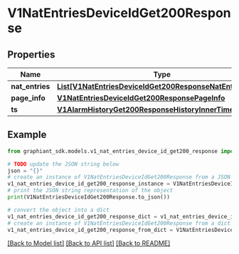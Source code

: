 # V1NatEntriesDeviceIdGet200Response


## Properties

Name | Type | Description | Notes
------------ | ------------- | ------------- | -------------
**nat_entries** | [**List[V1NatEntriesDeviceIdGet200ResponseNatEntriesInner]**](V1NatEntriesDeviceIdGet200ResponseNatEntriesInner.md) |  | [optional] 
**page_info** | [**V1NatEntriesDeviceIdGet200ResponsePageInfo**](V1NatEntriesDeviceIdGet200ResponsePageInfo.md) |  | [optional] 
**ts** | [**V1AlarmHistoryGet200ResponseHistoryInnerTime**](V1AlarmHistoryGet200ResponseHistoryInnerTime.md) |  | [optional] 

## Example

```python
from graphiant_sdk.models.v1_nat_entries_device_id_get200_response import V1NatEntriesDeviceIdGet200Response

# TODO update the JSON string below
json = "{}"
# create an instance of V1NatEntriesDeviceIdGet200Response from a JSON string
v1_nat_entries_device_id_get200_response_instance = V1NatEntriesDeviceIdGet200Response.from_json(json)
# print the JSON string representation of the object
print(V1NatEntriesDeviceIdGet200Response.to_json())

# convert the object into a dict
v1_nat_entries_device_id_get200_response_dict = v1_nat_entries_device_id_get200_response_instance.to_dict()
# create an instance of V1NatEntriesDeviceIdGet200Response from a dict
v1_nat_entries_device_id_get200_response_from_dict = V1NatEntriesDeviceIdGet200Response.from_dict(v1_nat_entries_device_id_get200_response_dict)
```
[[Back to Model list]](../README.md#documentation-for-models) [[Back to API list]](../README.md#documentation-for-api-endpoints) [[Back to README]](../README.md)


